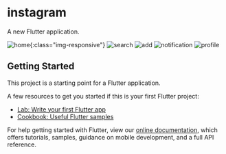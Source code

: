 # instagram

A new Flutter application.

![home](https://user-images.githubusercontent.com/40269564/93731917-d4d7fd80-fbec-11ea-9a06-18e52da75ffa.png){:class="img-responsive"}
![search](https://user-images.githubusercontent.com/40269564/93731971-0650c900-fbed-11ea-986f-5a40f5b72086.png)
![add](https://user-images.githubusercontent.com/40269564/93731976-0c46aa00-fbed-11ea-883e-a685f5e36494.png)
![notification](https://user-images.githubusercontent.com/40269564/93731982-136db800-fbed-11ea-8239-caa9effb3fdf.png)
![profile](https://user-images.githubusercontent.com/40269564/93731990-1bc5f300-fbed-11ea-8ed4-f02888deeab0.png)

## Getting Started

This project is a starting point for a Flutter application.

A few resources to get you started if this is your first Flutter project:

- [Lab: Write your first Flutter app](https://flutter.dev/docs/get-started/codelab)
- [Cookbook: Useful Flutter samples](https://flutter.dev/docs/cookbook)

For help getting started with Flutter, view our
[online documentation](https://flutter.dev/docs), which offers tutorials,
samples, guidance on mobile development, and a full API reference.
